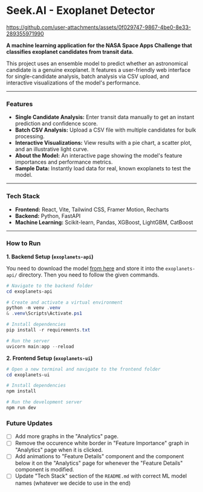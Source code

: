 # Seek.AI - Exoplanet Detector

https://github.com/user-attachments/assets/0f029747-9867-4be0-8e33-289355971990

**A machine learning application for the NASA Space Apps Challenge that classifies exoplanet candidates from transit data.**

This project uses an ensemble model to predict whether an astronomical candidate is a genuine exoplanet. It features a user-friendly web interface for single-candidate analysis, batch analysis via CSV upload, and interactive visualizations of the model's performance.

---

### Features

* **Single Candidate Analysis:** Enter transit data manually to get an instant prediction and confidence score.
* **Batch CSV Analysis:** Upload a CSV file with multiple candidates for bulk processing.
* **Interactive Visualizations:** View results with a pie chart, a scatter plot, and an illustrative light curve.
* **About the Model:** An interactive page showing the model's feature importances and performance metrics.
* **Sample Data:** Instantly load data for real, known exoplanets to test the model.

---

### Tech Stack

* **Frontend:** React, Vite, Tailwind CSS, Framer Motion, Recharts
* **Backend:** Python, FastAPI
* **Machine Learning:** Scikit-learn, Pandas, XGBoost, LightGBM, CatBoost 

---

### How to Run

**1. Backend Setup (`exoplanets-api`)**

You need to download the model [from here](https://drive.google.com/file/d/11vfoo2QXRbWua5R5mXeTTpJQXFHrwMCw/view?usp=drive_link "exoplanet_best_model.joblib") and store it into the `exoplanets-api/` directory. Then you need to follow the given commands.

```powershell
# Navigate to the backend folder
cd exoplanets-api

# Create and activate a virtual environment
python -m venv .venv
& .venv\Scripts\Activate.ps1

# Install dependencies
pip install -r requirements.txt

# Run the server
uvicorn main:app --reload
```

**2. Frontend Setup (`exoplanets-ui`)**

```powershell
# Open a new terminal and navigate to the frontend folder
cd exoplanets-ui

# Install dependencies
npm install

# Run the development server
npm run dev
```

### Future Updates

* [ ] Add more graphs in the "Analytics" page.
* [ ] Remove the occurence white border in "Feature Importance" graph in "Analytics" page when it is clicked.
* [ ] Add animations to "Feature Details" component and the component below it on the "Analytics" page for whenever the "Feature Details" component is modified.
* [ ] Update "Tech Stack" section of the `README.md` with correct ML model names (whatever we decide to use in the end)
